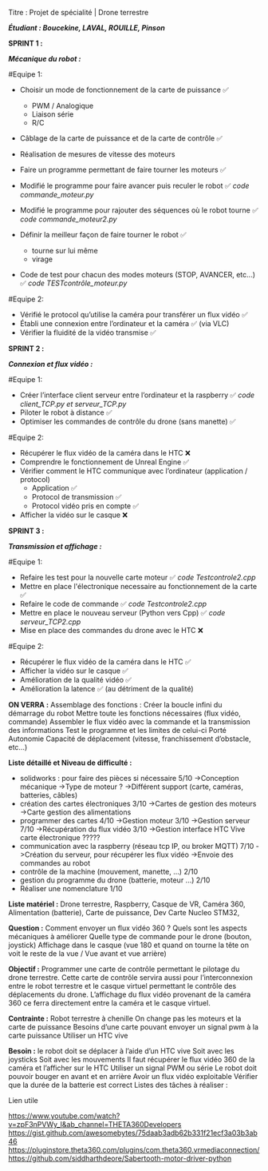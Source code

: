 Titre :  Projet de spécialité | Drone terrestre 

***Étudiant : Boucekine, LAVAL, ROUILLE, Pinson***

**SPRINT 1 :**


***Mécanique du robot :***

#Equipe 1:
- Choisir un mode de fonctionnement de la carte de puissance ✅
	- PWM / Analogique
	- Liaison série
	- R/C

- Câblage de la carte de puissance et de la carte de contrôle ✅
- Réalisation de mesures de vitesse des moteurs

- Faire un programme permettant de faire tourner les moteurs ✅
- Modifié le programme pour faire avancer puis reculer le robot ✅ *code commande_moteur.py*
- Modifié le programme pour rajouter des séquences où le robot tourne ✅ *code commande_moteur2.py*
- Définir la meilleur façon de faire tourner le robot ✅
	- tourne sur lui même
	- virage
- Code de test pour chacun des modes moteurs (STOP, AVANCER, etc...) ✅ *code TESTcontrôle_moteur.py*

#Equipe 2:
- Vérifié le protocol qu’utilise la caméra pour transférer un flux vidéo ✅
- Établi une connexion entre l’ordinateur et la caméra ✅ (via VLC)
- Vérifier la fluidité de la vidéo transmise ✅




**SPRINT 2 :**

***Connexion et flux vidéo :***

#Equipe 1:
- Créer l’interface client serveur entre l’ordinateur et la raspberry ✅ *code client_TCP.py et serveur_TCP.py*
- Piloter le robot à distance ✅
- Optimiser les commandes de contrôle du drone (sans manette) ✅


#Equipe 2:
- Récupérer le flux vidéo de la caméra dans le HTC ❌
- Comprendre le fonctionnement de Unreal Engine ✅
- Vérifier comment le HTC communique avec l’ordinateur (application / protocol)
	- Application ✅
	- Protocol de transmission ✅
	- Protocol vidéo pris en compte ✅
- Afficher la vidéo sur le casque ❌

**SPRINT 3 :**

***Transmission et affichage :***

#Equipe 1:
- Refaire les test pour la nouvelle carte moteur ✅ *code Testcontrole2.cpp*
- Mettre en place l'électronique necessaire au fonctionnement de la carte ✅
- Refaire le code de commande ✅ *code Testcontrole2.cpp*
- Mettre en place le nouveau serveur (Python vers Cpp) ✅ *code serveur_TCP2.cpp*
- Mise en place des commandes du drone avec le HTC ❌


#Equipe 2:
- Récupérer le flux vidéo de la caméra dans le HTC ✅
- Afficher la vidéo sur le casque ✅
- Amélioration de la qualité vidéo ✅
- Amélioration la latence ✅ (au détriment de la qualité)





**ON VERRA :**
Assemblage des fonctions :
Créer la boucle infini du démarrage du robot
Mettre toute les fonctions nécessaires (flux vidéo, commande)
Assembler le flux vidéo avec la commande et la transmission des informations
Test le programme et les limites de celui-ci
Porté
Autonomie
Capacité de déplacement (vitesse, franchissement d’obstacle, etc…)



**Liste détaillé et Niveau de difficulté :**
 - solidworks : pour faire des pièces si nécessaire   5/10
	->Conception mécanique
	->Type de moteur ?
	->Différent support (carte, caméras, batteries, câbles)
- création des cartes électroniques  3/10
	->Cartes de gestion des moteurs
	->Carte gestion des alimentations
- programmer des cartes 4/10
	->Gestion moteur 3/10
	->Gestion serveur 7/10
	->Récupération du flux vidéo 3/10
	->Gestion interface HTC Vive carte électronique ?????
- communication avec la raspberry (réseau tcp IP, ou broker MQTT)  7/10
	->Création du serveur, pour récupérer les flux vidéo
	->Envoie des commandes au robot
- contrôle de la machine (mouvement, manette, ...)  2/10
- gestion du programme du drone (batterie, moteur ...) 2/10
- Réaliser une nomenclature 1/10


**Liste matériel :**
Drone terrestre, Raspberry, Casque de VR, Caméra 360, Alimentation (batterie), Carte de puissance, Dev Carte Nucleo STM32, 


**Question :** 
Comment envoyer un flux vidéo 360 ?
Quels sont les aspects mécaniques à améliorer
Quelle type de commande pour le drone (bouton, joystick)
Affichage dans le casque (vue 180 et quand on tourne la tête on voit le reste de la vue / Vue avant et vue arrière)

**Objectif :**
Programmer une carte de contrôle permettant le pilotage du drone terrestre. Cette carte de contrôle servira aussi pour l’interconnexion entre le robot terrestre et le casque virtuel permettant le contrôle des déplacements du drone.
L’affichage du flux vidéo provenant de la caméra 360 ce ferra directement entre la caméra et le casque virtuel.


**Contrainte :** 
Robot terrestre à chenille
On change pas les moteurs et la carte de puissance
Besoins d’une carte pouvant envoyer un signal pwm à la carte puissance
Utiliser un HTC vive 

**Besoin :** 
le robot doit se déplacer à l’aide d’un HTC vive
Soit avec les joysticks
Soit avec les mouvements
Il faut récupérer le flux vidéo 360 de la caméra et l’afficher sur le HTC
Utiliser un signal PWM ou série
Le robot doit pouvoir bouger en avant et en arrière
Avoir un flux vidéo exploitable
Vérifier que la durée de la batterie est correct
Listes des tâches à réaliser :



Lien utile

https://www.youtube.com/watch?v=zpF3nPVWy_I&ab_channel=THETA360Developers
https://gist.github.com/awesomebytes/75daab3adb62b331f21ecf3a03b3ab46
https://pluginstore.theta360.com/plugins/com.theta360.vrmediaconnection/ 
https://github.com/siddharthdeore/Sabertooth-motor-driver-python

